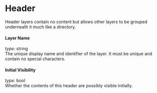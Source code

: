 # Header

Header layers contain no content but allows other layers to be grouped underneath it much like a directory.

#### Layer Name

_type:_ string  
The unique display name and identifier of the layer. It must be unique and contain no special characters.

#### Initial Visibility

_type:_ bool  
Whether the contents of this header are possibly visible initially.
